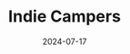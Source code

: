 ---  
layout: startup_page  
title: "Indie Campers"  
id: "indiecampers.com"  
permalink: "/indiecampersindiecampers.com07172024/"  
website: "https://indiecampers.com/"  
funding_round: "Growth Round"  
funding_amount: "€35M"  
investors: "Indico Capital Partners, Cedrus, GED Ventures"  
about: "Indie Campers is a global RV rental platform offering flexible and customizable RV travel options through an easy-to-use platform and a network of over 70 locations worldwide. Founded in 2013, the company boasts a fleet of more than 7,000 RVs across three continents and has been profitable since its inception."  
markets: "Travel, Tourism, RV Rental"  
hq: "Lisbon, Lisbon, Portugal"  
founded_year: "2013"  
linkedin: "https://pt.linkedin.com/company/indie-campers"  
twitter: "https://twitter.com/indiecampers"  
instagram: ""  
facebook: "https://www.facebook.com/IndieCampers"  
crunchbase: "https://www.crunchbase.com/organization/indie-campers"  
pitchbook: "https://pitchbook.com/profiles/company/115396-57"  

date_display: "17-Jul-2024"  
date: "2024-07-17"

# SEO Optimization  
meta_title: "Indie Campers - Growth Round Funding (€35M)"  
meta_description: "Indie Campers, Indie Campers is a global RV rental platform offering flexible and customizable RV travel options through an easy-to-use platform and a network of ove..."  
meta_keywords: "Indie Campers, Travel, Tourism, RV Rental, Growth Round funding"  
canonical_url: "https://startup.projectstartups.com/indiecampersindiecampers.com07172024/"  
---